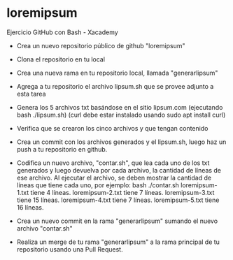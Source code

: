 # loremipsum
Ejercicio GitHub con Bash - Xacademy

  * Crea un nuevo repositorio público de github "loremipsum"
  
  * Clona el repositorio en tu local
  
  * Crea una nueva rama en tu repositorio local, llamada "generarlipsum"
  
  * Agrega  a tu repositorio el archivo lipsum.sh que se provee adjunto a esta tarea
  
  * Genera los 5 archivos txt basándose en el sitio lipsum.com (ejecutando bash ./lipsum.sh) (curl debe estar instalado usando sudo apt install curl)
  
  * Verifica que se crearon los cinco archivos y que tengan contenido
  
  * Crea un commit con los archivos generados y el lipsum.sh, luego haz un push a tu repositorio en github.
  
  * Codifica un nuevo archivo, "contar.sh", que lea cada uno de los txt generados y luego devuelva por cada archivo, la cantidad de líneas de ese archivo.
    Al ejecutar el archivo, se deben mostrar la cantidad de líneas que tiene cada uno, por ejemplo:
      bash ./contar.sh
      loremipsum-1.txt tiene 4 líneas.
      loremipsum-2.txt tiene 7 líneas.
      loremipsum-3.txt tiene 15 líneas.
      loremipsum-4.txt tiene 7 líneas.
      loremipsum-5.txt tiene 16 líneas.
  
  * Crea un nuevo commit en la rama "generarlipsum" sumando el nuevo archivo "contar.sh"
  
  * Realiza un merge de tu rama "generarlipsum" a la rama principal de tu repositorio usando una Pull Request.
